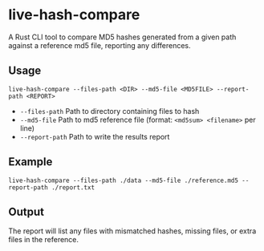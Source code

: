 # live-hash-compare

A Rust CLI tool to compare MD5 hashes generated from a given path against a reference md5 file, reporting any differences.

## Usage

```
live-hash-compare --files-path <DIR> --md5-file <MD5FILE> --report-path <REPORT>
```

- `--files-path`  Path to directory containing files to hash
- `--md5-file`    Path to md5 reference file (format: `<md5sum> <filename>` per line)
- `--report-path` Path to write the results report

## Example

```
live-hash-compare --files-path ./data --md5-file ./reference.md5 --report-path ./report.txt
```

## Output

The report will list any files with mismatched hashes, missing files, or extra files in the reference.
